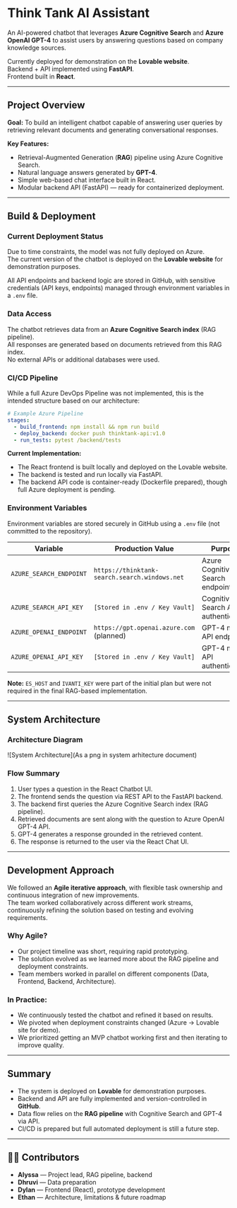 
# Think Tank AI Assistant 

An AI-powered chatbot that leverages **Azure Cognitive Search** and **Azure OpenAI GPT-4** to assist users by answering questions based on company knowledge sources.

 Currently deployed for demonstration on the **Lovable website**.  
 Backend + API implemented using **FastAPI**.  
 Frontend built in **React**.

---

##  Project Overview

**Goal:** To build an intelligent chatbot capable of answering user queries by retrieving relevant documents and generating conversational responses.

**Key Features:**
- Retrieval-Augmented Generation (**RAG**) pipeline using Azure Cognitive Search.
- Natural language answers generated by **GPT-4**.
- Simple web-based chat interface built in React.
- Modular backend API (FastAPI) — ready for containerized deployment.

---

##  Build & Deployment

### Current Deployment Status

Due to time constraints, the model was not fully deployed on Azure.  
The current version of the chatbot is deployed on the **Lovable website** for demonstration purposes.

All API endpoints and backend logic are stored in GitHub, with sensitive credentials (API keys, endpoints) managed through environment variables in a `.env` file.

### Data Access

The chatbot retrieves data from an **Azure Cognitive Search index** (RAG pipeline).  
All responses are generated based on documents retrieved from this RAG index.  
No external APIs or additional databases were used.

### CI/CD Pipeline

While a full Azure DevOps Pipeline was not implemented, this is the intended structure based on our architecture:

```yaml
# Example Azure Pipeline
stages:
  - build_frontend: npm install && npm run build
  - deploy_backend: docker push thinktank-api:v1.0
  - run_tests: pytest /backend/tests
```

**Current Implementation:**
- The React frontend is built locally and deployed on the Lovable website.
- The backend is tested and run locally via FastAPI.
- The backend API code is container-ready (Dockerfile prepared), though full Azure deployment is pending.

### Environment Variables

Environment variables are stored securely in GitHub using a `.env` file (not committed to the repository).

| Variable                | Production Value                                  | Purpose                            |
|-------------------------|--------------------------------------------------|------------------------------------|
| `AZURE_SEARCH_ENDPOINT` | `https://thinktank-search.search.windows.net`     | Azure Cognitive Search endpoint    |
| `AZURE_SEARCH_API_KEY`  | `[Stored in .env / Key Vault]`                    | Cognitive Search API authentication |
| `AZURE_OPENAI_ENDPOINT` | `https://gpt.openai.azure.com` (planned)          | GPT-4 model API endpoint           |
| `AZURE_OPENAI_API_KEY`  | `[Stored in .env / Key Vault]`                    | GPT-4 model API authentication     |

**Note:** `ES_HOST` and `IVANTI_KEY` were part of the initial plan but were not required in the final RAG-based implementation.

---

##  System Architecture

### Architecture Diagram

![System Architecture](As a png in system arhitecture document)

### Flow Summary

1. User types a question in the React Chatbot UI.
2. The frontend sends the question via REST API to the FastAPI backend.
3. The backend first queries the Azure Cognitive Search index (RAG pipeline).
4. Retrieved documents are sent along with the question to Azure OpenAI GPT-4 API.
5. GPT-4 generates a response grounded in the retrieved content.
6. The response is returned to the user via the React Chat UI.

---

##  Development Approach

We followed an **Agile iterative approach**, with flexible task ownership and continuous integration of new improvements.  
The team worked collaboratively across different work streams, continuously refining the solution based on testing and evolving requirements.

### Why Agile?

- Our project timeline was short, requiring rapid prototyping.
- The solution evolved as we learned more about the RAG pipeline and deployment constraints.
- Team members worked in parallel on different components (Data, Frontend, Backend, Architecture).

### In Practice:

- We continuously tested the chatbot and refined it based on results.
- We pivoted when deployment constraints changed (Azure → Lovable site for demo).
- We prioritized getting an MVP chatbot working first and then iterating to improve quality.

---

##  Summary

- The system is deployed on **Lovable** for demonstration purposes.  
- Backend and API are fully implemented and version-controlled in **GitHub**.  
- Data flow relies on the **RAG pipeline** with Cognitive Search and GPT-4 via API.  
- CI/CD is prepared but full automated deployment is still a future step.

---

## 👩‍💻 Contributors

- **Alyssa** — Project lead, RAG pipeline, backend
- **Dhruvi** — Data preparation
- **Dylan** — Frontend (React), prototype development
- **Ethan** — Architecture, limitations & future roadmap

